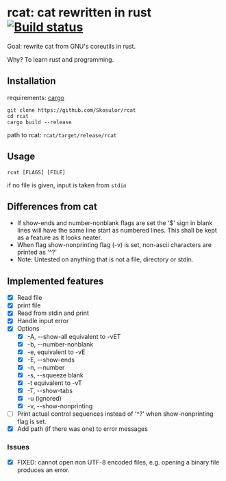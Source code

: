 # rcat: cat rewritten in rust [![Build status](https://travis-ci.org/Skosulor/rcat.svg)](https://travis-ci.org/skosulor/rcat)

Goal: rewrite cat from GNU's coreutils in rust.

Why? To learn rust and programming.

## Installation

requirements: [cargo](https://doc.rust-lang.org/cargo/getting-started/installation.html "cargo")


```
git clone https://github.com/Skosulor/rcat
cd rcat
cargo build --release
```

path to rcat: `rcat/target/release/rcat`

## Usage

`rcat [FLAGS] [FILE]`

if no file is given, input is taken from `stdin` 


## Differences from cat

* If show-ends and number-nonblank flags are set the '$' sign in blank lines will
have the same line start as numbered lines. This shall be kept as a feature as
it looks neater.
* When flag show-nonprinting flag (-v) is set, non-ascii characters are printed
  as '^?'
* Note: Untested on anything that is not a file, directory or stdin.


## Implemented features

* [X] Read file 
* [X] print file 
* [X] Read from stdin and print
* [X] Handle input error
* [X] Options
  * [X] -A, --show-all equivalent to -vET
  * [X] -b, --number-nonblank
  * [X] -e, equivalent to -vE
  * [X] -E, --show-ends
  * [X] -n, --number
  * [X] -s, --squeeze blank
  * [X] -t  equivalent to -vT
  * [X] -T, --show-tabs
  * [X] -u (ignored)
  * [X] -v, --show-nonprinting
* [ ] Print actual control sequences instead of '^?' when show-nonprinting flag is set. 
* [X] Add path (if there was one) to error messages

### Issues

* [X] FIXED:  cannot open non UTF-8 encoded files, e.g. opening a binary file produces an error.
